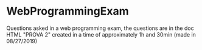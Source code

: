 # WebProgrammingExam
Questions asked in a web programming exam, the questions are in the doc HTML "PROVA 2" created in a time of approximately 1h and 30min (made in 08/27/2019)
